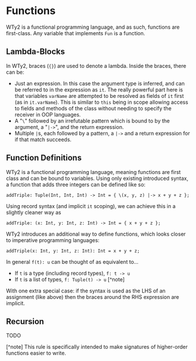 # Functions

WTy2 is a functional programming language, and as such, functions are first-class. Any variable that implements `Fun` is a function.

## Lambda-Blocks

In WTy2, braces (`{}`) are used to denote a lambda. Inside the braces, there can be:

- Just an expression. In this case the argument type is inferred, and can be referred to in the expression as `it`. The really powerful part here is that variables `varName` are attempted to be resolved as fields of `it` first (as in `it.varName`). This is similar to `this` being in scope allowing access to fields and methods of the class without needing to specify the receiver in OOP languages.
- A "`\`" followed by an irrefutable pattern which is bound to by the argument, a "`|->`", and the return expression.
- Multiple `|`s, each followed by a pattern, a `|->` and a return expression for if that match succeeds.

## Function Definitions

WTy2 is a functional programming language, meaning functions are first class and can be bound to variables. Using only existing introduced syntax, a function that adds three integers can be defined like so:

```wty2
addTriple: Tuple(Int, Int, Int) -> Int = { \(x, y, z) |-> x + y + z };
```

Using record syntax (and implicit `it` scoping), we can achieve this in a slightly cleaner way as

```wty2
addTriple: (x: Int, y: Int, z: Int) -> Int = { x + y + z };
```

WTy2 introduces an additional way to define functions, which looks closer to imperative programming languages:

```wty2
addTriple(x: Int, y: Int, z: Int): Int = x + y + z;
```

In general `f(t): u` can be thought of as equivalent to...

- If `t` is a type (including record types), `f: t -> u`
- If `t` is a list of types, `f: Tuple(t) -> u` [^note]

With one extra special case: if the syntax is used as the LHS of an assignment (like above) then the braces around the RHS expression are implicit.

## Recursion

TODO

[^note] This rule is specifically intended to make signatures of higher-order functions easier to write.
